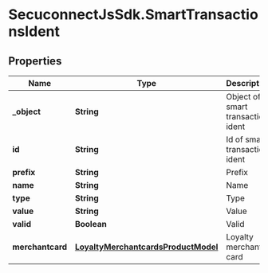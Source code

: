 # SecuconnectJsSdk.SmartTransactionsIdent

## Properties
Name | Type | Description | Notes
------------ | ------------- | ------------- | -------------
**_object** | **String** | Object of smart transaction ident | [optional] 
**id** | **String** | Id of smart transaction ident | [optional] 
**prefix** | **String** | Prefix | [optional] 
**name** | **String** | Name | [optional] 
**type** | **String** | Type | [optional] 
**value** | **String** | Value | [optional] 
**valid** | **Boolean** | Valid | [optional] 
**merchantcard** | [**LoyaltyMerchantcardsProductModel**](LoyaltyMerchantcardsProductModel.md) | Loyalty merchant card | [optional] 


